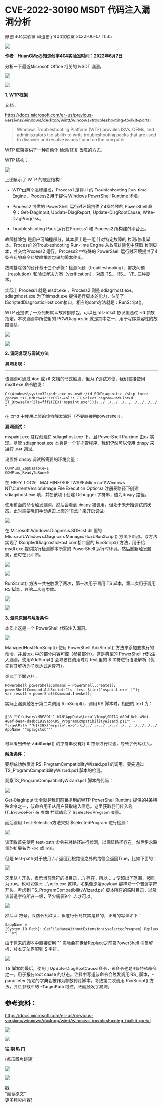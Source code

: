 #  CVE-2022-30190 MSDT 代码注入漏洞分析   
原创 404实验室  知道创宇404实验室   2022-06-07 11:35  
  
![](https://mmbiz.qpic.cn/mmbiz_gif/3k9IT3oQhT09IJjs3wGQbICd50va8zMqfnXZfD5LGdibcuOrtia3P4DpMAVfibZ8J4MsbHt0JW20QL8Wh0SO8zpyA/640?wx_fmt=gif "")  
  
  
**作者：HuanGMz@知道创宇404实验室时间：2022年6月7日**  
  
  
分析一下最近Microsoft Office 相关的 MSDT 漏洞。  
  
  
![](https://mmbiz.qpic.cn/mmbiz_png/3k9IT3oQhT3XlD8Odz1EaR5icjZWy3jb8pQ4AiaTAC36DaEYHKu2jEcicQfXNP32VxibkaU2HQYh6Jneyc9fiaV2z9A/640?wx_fmt=png "")  
  
![](https://mmbiz.qpic.cn/mmbiz_gif/3k9IT3oQhT3XlD8Odz1EaR5icjZWy3jb8xib14bbxKWoEk4f1jWxvs67CvVkwiaJPA2TQ7fa5wLwZROSmIibZkNMjQ/640?wx_fmt=gif "")  
  
**1. WTP框架**  
  
  
文档：  
  
https://docs.microsoft.com/en-us/previous-versions/windows/desktop/wintt/windows-troubleshooting-toolkit-portal  
> Windows Troubleshooting Platform (WTP) provides ISVs, OEMs, and administrators the ability to write troubleshooting packs that are used to discover and resolve issues found on the computer  
  
  
  
WTP 框架提供了一种自动化 检测/修复 故障的方式。  
  
  
WTP 结构：  
  
  
![](https://mmbiz.qpic.cn/mmbiz_png/3k9IT3oQhT33UzaAmjKNAGw3VKRN7oOSSRPjRyJeJYBNQGPTayYnicUIObubInxf2BPkgbUGjWqJnH0ciagI3sVw/640?wx_fmt=png "")  
  
  
上图展示了 WTP 的底层结构：  
- WTP由两个进程组成，Process1 是带UI 的 Troubleshooting Run-time Engine，Process2 用于提供 Windows PowerShell Runtime 环境。  
  
- Process2 提供的 PowerShell 运行时环境提供了4条特殊的 PowerShell 命令：Get-DiagInput, Update-DiagReport, Update-DiagRootCause, Write-DiagProgress。  
  
- Troubleshooting Pack 运行在Process1 和 Process2 所构建的平台上。  
  
故障排除包 是用户可编程部分，其本质上是一组 针对特定故障的 检测/修复脚本。Process1 的Troubleshooting Run-time Engine 从故障排除包中获取 检测脚本，并交给Process2 运行。Process2 中特殊的 PowerShell 运行时环境提供了4条专用的命令给故障排除包里的脚本使用。  
  
  
故障排除包的设计基于三个步骤：检测问题（troubleshooting）、解决问题（resolution）和验证解决方案（verification），对应 TS_、RS_、VF_ 三种脚本。  
  
  
实际上 Process1 就是 msdt.exe ，Process2 则是 sdiagnhost.exe。sdiagnhost.exe 为了给msdt.exe 提供运行脚本的能力，注册了IScriptedDiagnosticHost com接口，相应的com方法就是：RunScript()。  
  
  
WTP 还提供了一系列的默认故障排除包，可以在 ms-msdt 协议里通过 -id 参数指定。本次漏洞中所使用的 PCWDiagnostic 就是其中之一，用于程序兼容性的故障排除。  
  
  
![](https://mmbiz.qpic.cn/mmbiz_png/3k9IT3oQhT3XlD8Odz1EaR5icjZWy3jb8pQ4AiaTAC36DaEYHKu2jEcicQfXNP32VxibkaU2HQYh6Jneyc9fiaV2z9A/640?wx_fmt=png "")  
  
![](https://mmbiz.qpic.cn/mmbiz_gif/3k9IT3oQhT3XlD8Odz1EaR5icjZWy3jb8xib14bbxKWoEk4f1jWxvs67CvVkwiaJPA2TQ7fa5wLwZROSmIibZkNMjQ/640?wx_fmt=gif "")  
  
**2. 漏洞复现与调试方法**  
  
  
  
**漏洞复现：**  
  
****  
该漏洞可通过 doc 或 rtf 文档的形式触发，但为了调试方便，我们直接使用 msdt.exe 命令触发：  
```
C:\Windows\system32\msdt.exe ms-msdt:/id PCWDiagnostic /skip force /param "IT_RebrowseForFile=cal?c IT_SelectProgram=NotListed IT_BrowseForFile=fff$(IEX('mspaint.exe'))i/../../../../../../../../../../../../../../Windows/System32/mpsigstub.exe "
```  
  
  
在 cmd 中使用上面的命令触发漏洞（不要直接用powershell）。  
  
  
**漏洞调试：**  
  
  
mspaint.exe 进程创建在 sdiagnhost.exe 下，且 PowerShell Runtime 由c# 实现。尽管 sdiagnhost.exe 本身是一个非托管程序，我们仍然可以使用 dnspy 来进行 .net 调试。  
  
  
设置好 dnspy 调试所需要的环境变量：  
```
COMPlus_ZapDisable=1
COMPlus_ReadyToRun=0
```  
  
在 HKEY_LOCAL_MACHINE\SOFTWARE\Microsoft\Windows NT\CurrentVersion\Image File Execution Options\ 注册表路径下创建 sdiagnhost.exe 项，并在该项下创建 Debugger 字符串，值为dnspy 路径。  
  
  
使用前面的命令触发漏洞，然后会看到 dnspy 被调用，但处于未开始调试的状态。此时需要我们手动点击上面的"启动" 来开启调试。  
  
  
![](https://mmbiz.qpic.cn/mmbiz_png/3k9IT3oQhT33UzaAmjKNAGw3VKRN7oOSWXZFZibgoGVTYsQVgDJGQJRuOJW0cKSPfhgEo7aZg3Xc2u33VNia4icpg/640?wx_fmt=png "")  
  
  
在 Microsoft.Windows.Diagnosis.SDHost.dll 里的 Microsoft.Windows.Diagnosis.ManagedHost.RunScript() 方法下断点。该方法实现了 IScriptedDiagnosticHost com接口里的 RunScript() 方法，用于给 msdt.exe 提供执行检测脚本所需的 PowerShell 运行时环境。然后重新触发漏洞，便可在此中断。  
  
  
![](https://mmbiz.qpic.cn/mmbiz_png/3k9IT3oQhT33UzaAmjKNAGw3VKRN7oOSquUHIQCw3qoDaPp0PL7WHQYzDmbCbTicGytALoaCGDocicxYoYyiccJcA/640?wx_fmt=png "")  
  
![](https://mmbiz.qpic.cn/mmbiz_png/3k9IT3oQhT33UzaAmjKNAGw3VKRN7oOSxiaJaYx15F4GOauge604KMCazg8qweoNmyoou4UJ01nFS1J7zZCLzBg/640?wx_fmt=png "")  
  
  
RunScript() 方法一共被触发了两次，第一次用于调用 TS 脚本，第二次用于调用 RS 脚本，且第二次有参数。  
  
  
  
![](https://mmbiz.qpic.cn/mmbiz_png/3k9IT3oQhT3XlD8Odz1EaR5icjZWy3jb8pQ4AiaTAC36DaEYHKu2jEcicQfXNP32VxibkaU2HQYh6Jneyc9fiaV2z9A/640?wx_fmt=png "")  
  
![](https://mmbiz.qpic.cn/mmbiz_gif/3k9IT3oQhT3XlD8Odz1EaR5icjZWy3jb8xib14bbxKWoEk4f1jWxvs67CvVkwiaJPA2TQ7fa5wLwZROSmIibZkNMjQ/640?wx_fmt=gif "")  
  
**3. 漏洞原因与触发条件**  
  
  
  
本质上这是一个 PowerShell 代码注入漏洞。  
  
  
![](https://mmbiz.qpic.cn/mmbiz_png/3k9IT3oQhT33UzaAmjKNAGw3VKRN7oOStOkdpjk13B0Ja6R3LSjesd00cnxVy7hiaXibaSZsObpMNXiaYRiabLNW4g/640?wx_fmt=png "")  
  
  
ManagedHost.RunScript() 使用 PowerShell.AddScript() 方法来添加要执行的命令，并且text 中的部分内容可控（参数部分）。这是典型的 PowerShell 代码注入漏洞，使用AddScript() 会导致在调用时对 text 里的 $ 字符进行语法解析（优先将其解析为子表达式运算符）。  
  
  
类似于下面这样：  
```
PowerShell powerShellCommand = PowerShell.Create();
powerShellCommand.AddScript("ls -test $(iex('mspaint.exe'))");
var result = powerShellCommand.Invoke();
```  
  
实际上漏洞触发于第二次调用 RunScript()，调用 RS 脚本时，相应的 text 为：  
```
```  
```
@"& ""C:\Users\MRF897~1.WAN\AppData\Local\Temp\SDIAG_d89d16cb-49d3-48ef-bea4-daebc1919abb\RS_ProgramCompatibilityWizard.ps1"" -TargetPath ""h$(IEX('mspaint.exe'))i/../../../../../../../../../../../../../../Windows/System32/mpsigstub.exe"" -AppName ""mpsigstub"""
```  
```
```  
  
可以看到传给 AddScript() 的字符串没有对 $ 符号进行过滤，导致了代码注入。  
  
  
**触发条件：**  
  
  
要想成功触发对 RS_ProgramCompatibilityWizard.ps1 的调用，要先通过 TS_ProgramCompatibilityWizard.ps1 脚本的检测。  
  
  
观察TS_ProgramCompatibilityWizard.ps1 脚本的代码：  
  
![](https://mmbiz.qpic.cn/mmbiz_png/3k9IT3oQhT33UzaAmjKNAGw3VKRN7oOSD5tDAMCdZ9CxL8icz7dB6HqKb8ptHeKeBDI4CjPKHCRM3u1kNpsGoJA/640?wx_fmt=png "")  
  
Get-DiagInput 命令就是我们前面提到的WTP PowerShell Runtime 提供的4条特殊命令之一，该命令用于从用户获取输入信息。这里获取我们传入的 IT_BrowseForFile 参数 并赋值给了 $selectedProgram 变量。  
  
  
而后调用 Test-Selection方法来对 $selectedProgram 进行检测：  
  
![](https://mmbiz.qpic.cn/mmbiz_png/3k9IT3oQhT33UzaAmjKNAGw3VKRN7oOSworWLTPnKH9uPxVIbS5icXIOQt6p5SHiahicC2H4dDocd0SKXKV4BbUrg/640?wx_fmt=png "")  
  
  
该函数首先使用 test-path 命令来对路径进行检测，以保证路径存在。然后要求路径的扩展名为 exe 或 msi。  
  
  
但是 test-path 对于使用 /../ 返回到根路径之外的路径会返回True，比如下面的：  
  
![](https://mmbiz.qpic.cn/mmbiz_png/3k9IT3oQhT33UzaAmjKNAGw3VKRN7oOSibg9ZC8LByBshuTTWKjMoLt9XgUUPseGeXtVdibBeNsJ8UHQPYftDMrw/640?wx_fmt=png "")  
  
  
这里以 \ 开头，表示当前盘符的根目录，\..\ 存在，所以 \..\..\ 便超出了范围，返回为true。也可以像c:\..\..\hello.exe 这样。如果像原始payload 那样以一个普通字符开头，考虑到 TS_ProgramCompatibilityWizard.ps1 脚本所在的临时目录，以及 该普通字符所占一级，至少需要9个 \..\ 才可以。  
  
  
![](https://mmbiz.qpic.cn/mmbiz_png/3k9IT3oQhT33UzaAmjKNAGw3VKRN7oOSwibibA0Q0h9iayV7q0bVR0iaydqicgGicK6DHricHRqMvApVbWta48E9U9Z9w/640?wx_fmt=png "")  
  
  
然后从 符号，以防代码注入。但这行代码其实是错的，正确的写法如下：  
```
$appName = [System.IO.Path]::GetFileNameWithoutExtension($selectedProgram).Replace("`$", "``$")
```  
  
  
由于原来的脚本中直接使用 "" 实际会在传给Replace之前被PowerShell 引擎解析，根本无法匹配到 $ 字符。  
  
  
![](https://mmbiz.qpic.cn/mmbiz_png/3k9IT3oQhT33UzaAmjKNAGw3VKRN7oOS7gVjs2Muib96kdSNLsObZkjMLcbhJyoJjI1y1yZnZ3xiaJ5uapZOaryg/640?wx_fmt=png "")  
  
  
TS 脚本的最后，使用了Update-DiagRootCause 命令，该命令也是4条特殊命令之一，用于报告root cause 的状态。注释中写道该命令会触发调用 RS_ 脚本，-parameter 指定的字典会被作为参数传给脚本。导致第二次调用 RunScript() 方法，并且参数中的 -TargetPath 可控，进而触发了漏洞。  
##   
## 参考资料：  
  
https://docs.microsoft.com/en-us/previous-versions/windows/desktop/wintt/windows-troubleshooting-toolkit-portal  
  
  
  
![](https://mmbiz.qpic.cn/mmbiz_gif/3k9IT3oQhT2naPuKVSqXLTicCj2HuO0KXwdcPZTSrUF6VQAhuTxDX96D1IRhqk61nadOomFTRIeF59yLr2QuDUg/640?wx_fmt=gif "")  
  
  
  
![](https://mmbiz.qpic.cn/mmbiz_gif/3k9IT3oQhT0Z79Hq9GCticVica4ufkjk5xiarRicG97E3oEcibNSrgdGSsdicWibkc8ycazhQiaA81j3o0cvzR5x4kRIcQ/640?wx_fmt=gif "")  
  
**往 期 热 门**  
  
(点击图片跳转）  
  
[](http://mp.weixin.qq.com/s?__biz=MzAxNDY2MTQ2OQ==&mid=2650961197&idx=1&sn=5fed23e21c583a52bf81d1abe6476a2e&chksm=8079371fb70ebe091462661dd416b72419e74e207a22deb6580b85de9bfcdd5156737526df23&scene=21#wechat_redirect)  
  
[](http://mp.weixin.qq.com/s?__biz=MzAxNDY2MTQ2OQ==&mid=2650961068&idx=1&sn=184be6baf5f30780dc3fc5479e598140&chksm=8079369eb70ebf88942fbdb2f39790771b3d2590171849cf9d8c8f37d8fd735fdf2463bd6924&scene=21#wechat_redirect)  
  
[](http://mp.weixin.qq.com/s?__biz=MzAxNDY2MTQ2OQ==&mid=2650961069&idx=1&sn=ce64bf30c90e1712fef1b8987386f7df&chksm=8079369fb70ebf895d2cd052dd69b50754790921cc495bfb157cb1046c6310905f249d2b308c&scene=21#wechat_redirect)  
  
  
  
![](https://mmbiz.qpic.cn/mmbiz_png/3k9IT3oQhT2lPCugsWDQaQ4y4TicQ2PYkP1ic0pfWibibFsiavzULenib1K6qzR4URa5P0nAI4AQ8tLKZVmtibYvjWpIg/640?wx_fmt=jpeg "")  
  
![](https://mmbiz.qpic.cn/mmbiz_gif/3k9IT3oQhT3XlD8Odz1EaR5icjZWy3jb8ZZPdfjQiakDHOiclbpjhvaR2icn265LYMpu3CmR1GoX707tWhAVsMJrrQ/640?wx_fmt=gif "")  
  
戳  
“阅读原文”  
更多精彩内容!  
